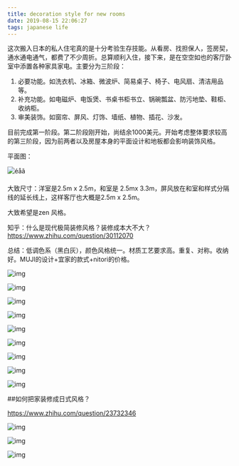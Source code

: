```yaml
---
title: decoration style for new rooms
date: 2019-08-15 22:06:27
tags: japanese life
---
```


这次搬入日本的私人住宅真的是十分考验生存技能。从看房、找担保人，签房契，通水通电通气，都费了不少周折。总算顺利入住，接下来，是在空空如也的客厅卧室中添置各种家具家电。主要分为三阶段：

1. 必要功能。如洗衣机、冰箱、微波炉、简易桌子、椅子、电风扇、清洁用品等。
2. 补充功能。如电磁炉、电饭煲、书桌书柜书立、锅碗瓢盆、防污地垫、鞋柜、收纳柜。
3. 审美装饰。如窗帘、屏风、灯饰、墙纸、植物、插花、沙发。



目前完成第一阶段。第二阶段刚开始，尚结余1000美元。开始考虑整体要求较高的第三阶段，因为前两者以及房屋本身的平面设计和地板都会影响装饰风格。

平面图：



![éåã](https://img01.suumo.com/front/gazo/fr/bukken/472/100160232472/100160232472_co.jpg)

大致尺寸：洋室是2.5m x 2.5m，和室是 2.5mx 3.3m，屏风放在和室和样式分隔线的延长线上，这样客厅也大概是2.5m x 2.5m。

大致希望是zen 风格。

知乎：什么是现代极简装修风格？装修成本大不大？ https://www.zhihu.com/question/30112070

总结：低调色系（黑白灰），颜色风格统一。材质工艺要求高。重复、对称。收纳好。MUJI的设计+宜家的款式+nitori的价格。



![img](https://pic3.zhimg.com/80/v2-14d9219220ad05985f85936fd07fbbb4_hd.jpg)

![img](https://pic1.zhimg.com/80/v2-897a966f1d86dc6ecc0e934c29cd76a3_hd.jpg)

![img](https://pic1.zhimg.com/80/v2-3179af3ac16256ce501c8cab333f0c23_hd.jpg)

![img](https://pic1.zhimg.com/80/v2-277d18534e5a65e2c447f6ff6dd0cb22_hd.jpg)

![img](https://pic1.zhimg.com/80/v2-9aca8b3ec2f420aec42c8e3bf2fdc14c_hd.jpg)

![img](https://pic4.zhimg.com/80/v2-81c4a95a8f1fba37a0b84db82064e60d_hd.jpg)

![img](https://pic1.zhimg.com/80/v2-5db4ed2c2e301b4f064ce3f0374a26c9_hd.jpg)

![img](https://pic4.zhimg.com/80/v2-c18eb2831898375b85faa195bfadf327_hd.jpg)

![img](https://pic1.zhimg.com/80/v2-17dfbac3c9709d7dab5f9dc0ba8ba848_hd.jpg)



##如何把家装修成日式风格？

https://www.zhihu.com/question/23732346

![img](https://pic4.zhimg.com/80/c0db4f10224f4784b0042af3711f48ba_hd.jpg)

![img](https://pic2.zhimg.com/80/8f296e987a589977d51a5b9467107a8d_hd.jpg)

![img](https://pic3.zhimg.com/80/10d324549198669c64811a943f4f98f8_hd.jpg)